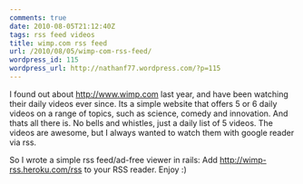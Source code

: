 ```yaml
---
comments: true
date: 2010-08-05T21:12:40Z
tags: rss feed videos
title: wimp.com rss feed
url: /2010/08/05/wimp-com-rss-feed/
wordpress_id: 115
wordpress_url: http://nathanf77.wordpress.com/?p=115
---
```


I found out about <a href="http://www.wimp.com">http://www.wimp.com</a> last year, and have been watching their daily videos ever since. Its a simple website that offers 5 or 6 daily videos on a range of topics, such as science, comedy and innovation. And thats all there is. No bells and whistles, just a daily list of 5 videos. The videos are awesome, but I always wanted to watch them with google reader via rss.

So I wrote a simple rss feed/ad-free viewer in rails: Add <a href="http://wimp-rss.heroku.com/rss">http://wimp-rss.heroku.com/rss</a> to your RSS reader. Enjoy :)

